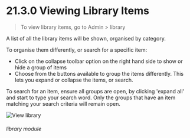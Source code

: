 # 21.3.0    Viewing Library Items

> To view library items, go to Admin > library 

A list of all the library items will be shown, organised by category.

To organise them differently, or search for a specific item:

- Click on the collapse toolbar option on the right hand side to show or hide a group of items
- Choose from the buttons available to group the items differently. This lets you expand or collapse the items, or search.

To search for an item, ensure all groups are open, by clicking 'expand all' and start to type your search word. Only the groups that have an item matching your search criteria will remain open.

![View library](200a.jpg) 

###### library module

